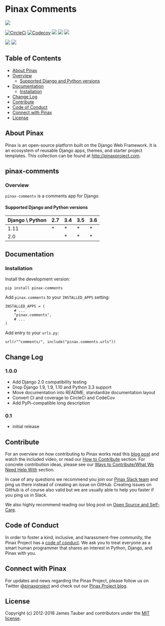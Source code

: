 # Pinax Comments

[![](https://img.shields.io/pypi/v/pinax-comments.svg)](https://pypi.python.org/pypi/pinax-comments/)

[![CircleCi](https://img.shields.io/circleci/project/github/pinax/pinax-comments.svg)](https://circleci.com/gh/pinax/pinax-comments)
[![Codecov](https://img.shields.io/codecov/c/github/pinax/pinax-comments.svg)](https://codecov.io/gh/pinax/pinax-comments)
[![](https://img.shields.io/github/contributors/pinax/pinax-comments.svg)](https://github.com/pinax/pinax-comments/graphs/contributors)
[![](https://img.shields.io/github/issues-pr/pinax/pinax-comments.svg)](https://github.com/pinax/pinax-comments/pulls)
[![](https://img.shields.io/github/issues-pr-closed/pinax/pinax-comments.svg)](https://github.com/pinax/pinax-comments/pulls?q=is%3Apr+is%3Aclosed)

[![](http://slack.pinaxproject.com/badge.svg)](http://slack.pinaxproject.com/)
[![](https://img.shields.io/badge/license-MIT-blue.svg)](https://opensource.org/licenses/MIT)

## Table of Contents

* [About Pinax](#about-pinax)
* [Overview](#overview)
  * [Supported Django and Python versions](#supported-django-and-python-versions)
* [Documentation](#documentation)
  * [Installation](#installation)
* [Change Log](#change-log)
* [Contribute](#contribute)
* [Code of Conduct](#code-of-conduct)
* [Connect with Pinax](#connect-with-pinax)
* [License](#license)


## About Pinax

Pinax is an open-source platform built on the Django Web Framework. It is an ecosystem of reusable
Django apps, themes, and starter project templates. This collection can be found at http://pinaxproject.com.

## pinax-comments

### Overview

`pinax-comments` is a comments app for Django.

#### Supported Django and Python versions

Django \ Python | 2.7 | 3.4 | 3.5 | 3.6
--------------- | --- | --- | --- | ---
1.11 |  *  |  *  |  *  |  *  
2.0  |     |  *  |  *  |  *


## Documentation

### Installation

Install the development version:

    pip install pinax-comments

Add `pinax.comments` to your `INSTALLED_APPS` setting:

    INSTALLED_APPS = (
        # ...
        "pinax.comments",
        # ...
    )

Add entry to your `urls.py`:

    url(r"^comments/", include("pinax.comments.urls"))
    

## Change Log

### 1.0.0

* Add Django 2.0 compatibility testing
* Drop Django 1.9, 1.9, 1.10 and Python 3.3 support
* Move documentation into README, standardize documentation layout
* Convert CI and coverage to CircleCi and CodeCov
* Add PyPi-compatible long description

### 0.1

* initial release


## Contribute

For an overview on how contributing to Pinax works read this [blog post](http://blog.pinaxproject.com/2016/02/26/recap-february-pinax-hangout/)
and watch the included video, or read our [How to Contribute](http://pinaxproject.com/pinax/how_to_contribute/) section.
For concrete contribution ideas, please see our
[Ways to Contribute/What We Need Help With](http://pinaxproject.com/pinax/ways_to_contribute/) section.

In case of any questions we recommend you join our [Pinax Slack team](http://slack.pinaxproject.com)
and ping us there instead of creating an issue on GitHub. Creating issues on GitHub is of course
also valid but we are usually able to help you faster if you ping us in Slack.

We also highly recommend reading our blog post on [Open Source and Self-Care](http://blog.pinaxproject.com/2016/01/19/open-source-and-self-care/).


## Code of Conduct

In order to foster a kind, inclusive, and harassment-free community, the Pinax Project
has a [code of conduct](http://pinaxproject.com/pinax/code_of_conduct/).
We ask you to treat everyone as a smart human programmer that shares an interest in Python, Django, and Pinax with you.


## Connect with Pinax

For updates and news regarding the Pinax Project, please follow us on Twitter [@pinaxproject](https://twitter.com/pinaxproject)
and check out our [Pinax Project blog](http://blog.pinaxproject.com).


## License

Copyright (c) 2012-2018 James Tauber and contributors under the [MIT license](https://opensource.org/licenses/MIT).